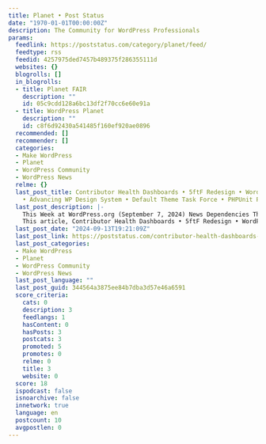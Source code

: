 ```yaml
---
title: Planet • Post Status
date: "1970-01-01T00:00:00Z"
description: The Community for WordPress Professionals
params:
  feedlink: https://poststatus.com/category/planet/feed/
  feedtype: rss
  feedid: 4257975ded7457b489375f286355111d
  websites: {}
  blogrolls: []
  in_blogrolls:
  - title: Planet FAIR
    description: ""
    id: 05c9cdd128a6bc13df2f70cc6e60e91a
  - title: WordPress Planet
    description: ""
    id: c8f6d92430a541485f160ef920ae0896
  recommended: []
  recommender: []
  categories:
  - Make WordPress
  - Planet
  - WordPress Community
  - WordPress News
  relme: {}
  last_post_title: Contributor Health Dashboards • 5ftF Redesign • WordPress 6.6.2
    • Advancing WP Design System • Default Theme Task Force • PHPUnit Polyfills 3.0.0
  last_post_description: |-
    This Week at WordPress.org (September 7, 2024) News Dependencies Thanks for reading our WP.org ... Read more
    This article, Contributor Health Dashboards • 5ftF Redesign • WordPress 6.6.2 •
  last_post_date: "2024-09-13T19:21:09Z"
  last_post_link: https://poststatus.com/contributor-health-dashboards-5ftf-redesign-wordpress-6-6-2-advancing-wp-design-system-default-theme-task-force-phpunit-polyfills-3-0-0/
  last_post_categories:
  - Make WordPress
  - Planet
  - WordPress Community
  - WordPress News
  last_post_language: ""
  last_post_guid: 344564a3875ee84b7dba3d57e46a6591
  score_criteria:
    cats: 0
    description: 3
    feedlangs: 1
    hasContent: 0
    hasPosts: 3
    postcats: 3
    promoted: 5
    promotes: 0
    relme: 0
    title: 3
    website: 0
  score: 18
  ispodcast: false
  isnoarchive: false
  innetwork: true
  language: en
  postcount: 10
  avgpostlen: 0
---
```

